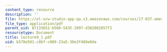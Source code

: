 ```yaml
---
content_type: resource
description: ''
file: https://ol-ocw-studio-app-qa.s3.amazonaws.com/courses/17-037-american-political-thought-spring-2004/b578e501c8bfc00923a538e3f488e0da_lecture9_1.pdf
file_type: application/pdf
parent_uid: 87133651-b560-5435-2997-d382002857f2
resourcetype: Document
title: lecture9_1.pdf
uid: b578e501-c8bf-c009-23a5-38e3f488e0da
---
```

